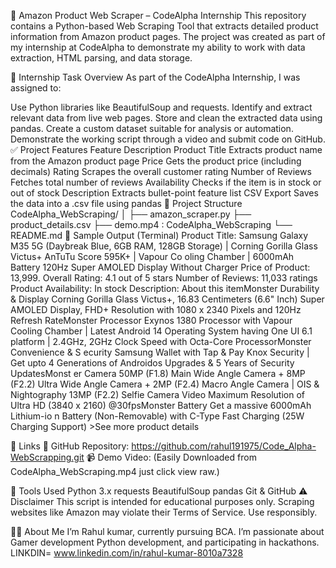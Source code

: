 🛒 Amazon Product Web Scraper – CodeAlpha Internship
This repository contains a Python-based Web Scraping Tool that extracts detailed product information from Amazon product pages.
The project was created as part of my internship at CodeAlpha to demonstrate my ability to work with data extraction, HTML parsing, and data storage.

🚀 Internship Task Overview
As part of the CodeAlpha Internship, I was assigned to:

Use Python libraries like BeautifulSoup and requests.
Identify and extract relevant data from live web pages.
Store and clean the extracted data using pandas.
Create a custom dataset suitable for analysis or automation.
Demonstrate the working script through a video and submit code on GitHub.
✅ Project Features
Feature	Description
Product Title	Extracts product name from the Amazon product page
Price	Gets the product price (including decimals)
Rating	Scrapes the overall customer rating
Number of Reviews	Fetches total number of reviews
Availability	Checks if the item is in stock or out of stock
Description	Extracts bullet-point feature list
CSV Export	Saves the data into a .csv file using pandas
📁 Project Structure
CodeAlpha_WebScraping/
│
├── amazon_scraper.py
├── product_details.csv
├── demo.mp4 : CodeAlpha_WebScraping
└── README.md 
🧪 Sample Output (Terminal)
Product Title: Samsung Galaxy M35 5G (Daybreak Blue, 6GB RAM, 128GB Storage) | Corning Gorilla Glass Victus+ AnTuTu Score 595K+ | Vapour Co oling Chamber | 6000mAh Battery 120Hz Super AMOLED Display Without Charger
Price of Product: 13,999.
Overall Rating: 4.1 out of 5 stars
Number of Reviews: 11,033 ratings
Product Availability: In stock
Description: About this itemMonster Durability & Display Corning Gorilla Glass Victus+, 16.83 Centimeters (6.6" Inch) Super AMOLED Display, FHD+ Resolution with 1080 x 2340 Pixels and 120Hz Refresh RateMonster Processor Exynos 1380 Processor with Vapour Cooling Chamber | Latest Android 14 Operating System having One UI 6.1 platform | 2.4GHz, 2GHz Clock Speed with Octa-Core ProcessorMonster Convenience & S ecurity Samsung Wallet with Tap & Pay Knox Security | Get upto 4 Generations of Androidos Upgrades & 5 Years of Security UpdatesMonst er Camera 50MP (F1.8) Main Wide Angle Camera + 8MP (F2.2) Ultra Wide Angle Camera + 2MP (F2.4) Macro Angle Camera | OIS & Nightography 13MP (F2.2) Selfie Camera Video Maximum Resolution of Ultra HD (3840 x 2160) @30fpsMonster Battery Get a massive 6000mAh Lithium-io n Battery (Non-Removable) with C-Type Fast Charging (25W Charging Support) >See more product details

🔗 Links
📂 GitHub Repository: https://github.com/rahul191975/Code_Alpha-WebScrapping.git
📹 Demo Video: (Easily Downloaded from CodeAlpha_WebScraping.mp4 just click view raw.)

🧠 Tools Used
Python 3.x
requests
BeautifulSoup
pandas
Git & GitHub
⚠️ Disclaimer
This script is intended for educational purposes only. Scraping websites like Amazon may violate their Terms of Service. Use responsibly.

🙋‍♂️ About Me
I’m Rahul kumar, currently pursuing BCA. I’m passionate about Gamer development Python development, and participating in hackathons.
LINKDIN= www.linkedin.com/in/rahul-kumar-8010a7328
